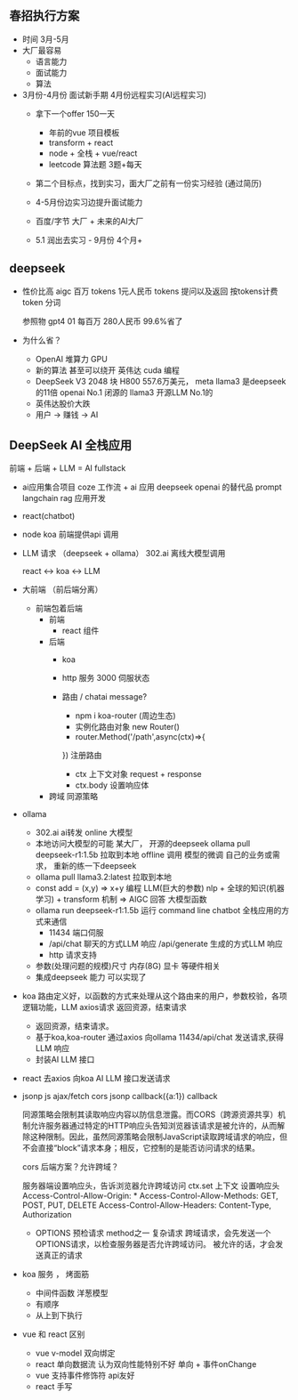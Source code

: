 ## 春招执行方案

- 时间
  3月-5月
- 大厂最容易
  - 语言能力
  - 面试能力
  - 算法
- 3月份-4月份 面试新手期 4月份远程实习(AI远程实习)  
  - 拿下一个offer  150一天
    - 年前的vue 项目模板
    - transform + react
    - node + 全栈 + vue/react
    - leetcode 算法题  3题+每天

  - 第二个目标点，找到实习，面大厂之前有一份实习经验 (通过简历)
  - 4-5月份边实习边提升面试能力 
  - 百度/字节 大厂 + 未来的AI大厂
  - 5.1 润出去实习 - 9月份  4个月+

## deepseek
  - 性价比高
    aigc
    百万 tokens  1元人民币
    tokens 提问以及返回 按tokens计费 
    token 分词 

    参照物 gpt4 01  每百万 280人民币   99.6%省了
- 为什么省？
  - OpenAI 堆算力 GPU
  - 新的算法  甚至可以绕开 英伟达 cuda 编程
  - DeepSeek V3 2048 块 H800  557.6万美元， meta llama3 是deepseek 的11倍
    openai No.1 闭源的
    llama3  开源LLM No.1的
  - 英伟达股价大跌
  - 用户 -> 赚钱 -> AI 

## DeepSeek AI 全栈应用
  前端 + 后端 + LLM = AI fullstack

- ai应用集合项目 
  coze 工作流 + ai 应用
  deepseek  openai 的替代品 prompt
  langchain  rag 应用开发

- react(chatbot) 
- node koa 
  前端提供api 调用
- LLM 请求 （deepseek + ollama） 302.ai 
  离线大模型调用

  react <-> koa <-> LLM
- 大前端 （前后端分离）
  - 前端包着后端
    - 前端
      - react 组件
    - 后端
      - koa
      - http 服务 3000 伺服状态
      - 路由 / chatai  message?
        - npm i koa-router (周边生态)
        - 实例化路由对象 new Router()
        - router.Method('/path',async(ctx)=>{

        }) 注册路由
        - ctx 上下文对象 request + response
        - ctx.body 设置响应体
    - 跨域 同源策略

- ollama
  - 302.ai  ai转发 online 大模型
  - 本地访问大模型的可能
    某大厂， 开源的deepseek
    ollama pull deepseek-r1:1.5b 拉取到本地 offline 调用
    模型的微调 自己的业务或需求， 重新的练一下deepseek
  - ollama pull llama3.2:latest 拉取到本地
  - const add = (x,y) => x+y 编程
    LLM(巨大的参数) nlp + 全球的知识(机器学习) + transform 机制 => AIGC 回答  大模型函数
  - ollama run deepseek-r1:1.5b 运行
    command line chatbot
    全栈应用的方式来通信
    - 11434 端口伺服
    - /api/chat 聊天的方式LLM 响应
      /api/generate 生成的方式LLM 响应
    - http 请求支持
  - 参数(处理问题的规模)尺寸
    内存(8G)  显卡 等硬件相关
  - 集成deepseek 能力 可以实现了

- koa
  路由定义好，以函数的方式来处理从这个路由来的用户，参数校验，各项逻辑功能，LLM axios请求
  返回资源，结束请求
  - 返回资源，结束请求。
  - 基于koa,koa-router 通过axios 向ollama 11434/api/chat 发送请求,获得LLM 响应
  - 封装AI LLM 接口

- react 去axios 向koa AI LLM 接口发送请求

- jsonp
  js ajax/fetch cors
  jsonp <script src=""></script> 
  callback({a:1})
  callback 

  同源策略会限制其读取响应内容以防信息泄露。而CORS（跨源资源共享）机制允许服务器通过特定的HTTP响应头告知浏览器该请求是被允许的，从而解除这种限制。因此，虽然同源策略会限制JavaScript读取跨域请求的响应，但不会直接“block”请求本身；相反，它控制的是能否访问请求的结果。

  cors 后端方案？允许跨域？

  服务器端设置响应头，告诉浏览器允许跨域访问
  ctx.set 上下文 设置响应头
  Access-Control-Allow-Origin: *
  Access-Control-Allow-Methods: GET, POST, PUT, DELETE
  Access-Control-Allow-Headers: Content-Type, Authorization

  - OPTIONS 预检请求 method之一
   复杂请求
   跨域请求，会先发送一个OPTIONS请求，以检查服务器是否允许跨域访问。
   被允许的话，才会发送真正的请求


- koa 服务 ， 烤面筋
  - 中间件函数 洋葱模型
  - 有顺序
  - 从上到下执行

- vue 和 react 区别
  - vue  v-model 双向绑定
  - react  单向数据流 认为双向性能特别不好
    单向 + 事件onChange
  - vue 支持事件修饰符 api友好
  - react 手写